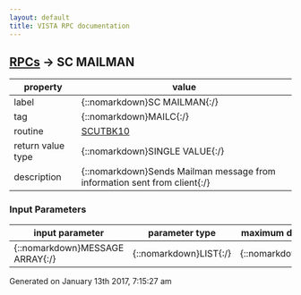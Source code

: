 ```yaml
---
layout: default
title: VISTA RPC documentation
---
```




## [RPCs](TableOfContent.md) &#8594; SC MAILMAN 

 property | value 
--- | --- 
 label | {::nomarkdown}SC MAILMAN{:/}
 tag | {::nomarkdown}MAILC{:/}
 routine | [SCUTBK10](http://code.osehra.org/dox/Routine_SCUTBK10_source.html)
 return value type | {::nomarkdown}SINGLE VALUE{:/}
 description | {::nomarkdown}Sends Mailman message from information sent from client{:/}

### Input Parameters

| input parameter | parameter type | maximum data length | required | description | 
| --- | --- | --- | --- | --- | 
| {::nomarkdown}MESSAGE ARRAY{:/} | {::nomarkdown}LIST{:/} | {::nomarkdown}512{:/} | {::nomarkdown}true{:/} |  | 




 Generated on January 13th 2017, 7:15:27 am